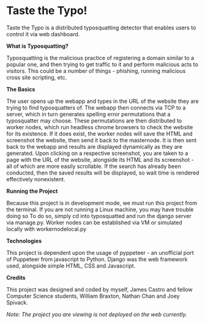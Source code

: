 # Taste the Typo!

Taste the Typo is a distributed typosquatting detector that enables users to control it via web dashboard.

**What is Typosquatting?**

Typosquatting is the malicious practice of registering a domain similar to a popular one, and then trying to get traffic to it and perform malicious acts to visitors. This could be a number of things - phishing, running malicious cross site scripting, etc.

**The Basics**

The user opens up the webapp and types in the URL of the website they are trying to find typosquatters of. The webapp then connects via TCP to a server, which in turn generates spelling error permutations that a typosquatter may choose. These permutations are then distributed to worker nodes, which run headless chrome browsers to check the website for its existence. If it does exist, the worker nodes will save the HTML and screenshot the website, then send it back to the masternode. It is then sent back to the webapp and results are displayed dynamically as they are generated. Upon clicking on a respective screenshot, you are taken to a page with the URL of the website, alongside its HTML and its screenshot - all of which are more easily scrollable. If the search has already been conducted, then the saved results will be displayed, so wait time is rendered effectively nonexistent.

**Running the Project**

Because this project is in development mode, we must run this project from the terminal. If you are not running a Linux machine, you may have trouble doing so To do so, simply cd into typosquatted and run the django server via manage.py. Worker nodes can be established via VM or simulated locally with workernodelocal.py

**Technologies**

This project is dependent upon the usage of pyppeteer - an unofficial port of Puppeteer from javascript to Python. Django was the web framework used, alongside simple HTML, CSS and Javascript.

**Credits**

This project was designed and coded by myself, James Castro and fellow Computer Science students, William Braxton, Nathan Chan and Joey Spivack.

*Note: The project you are viewing is not deployed on the web currently.*


    
